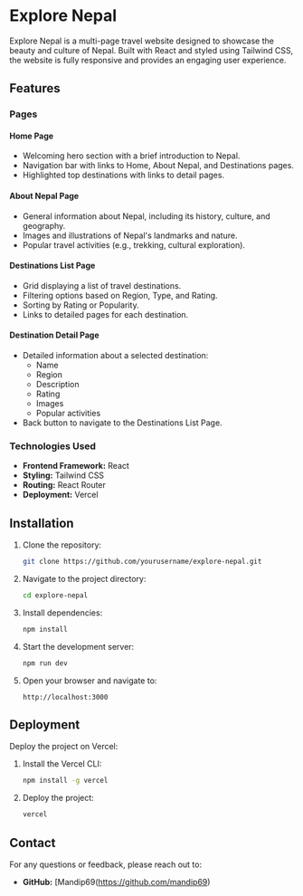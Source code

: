 # Explore Nepal

Explore Nepal is a multi-page travel website designed to showcase the beauty and culture of Nepal. Built with React and styled using Tailwind CSS, the website is fully responsive and provides an engaging user experience.

## Features

### Pages

#### Home Page
- Welcoming hero section with a brief introduction to Nepal.
- Navigation bar with links to Home, About Nepal, and Destinations pages.
- Highlighted top destinations with links to detail pages.

#### About Nepal Page
- General information about Nepal, including its history, culture, and geography.
- Images and illustrations of Nepal's landmarks and nature.
- Popular travel activities (e.g., trekking, cultural exploration).

#### Destinations List Page
- Grid displaying a list of travel destinations.
- Filtering options based on Region, Type, and Rating.
- Sorting by Rating or Popularity.
- Links to detailed pages for each destination.

#### Destination Detail Page
- Detailed information about a selected destination:
  - Name
  - Region
  - Description
  - Rating
  - Images
  - Popular activities
- Back button to navigate to the Destinations List Page.

### Technologies Used

- **Frontend Framework:** React
- **Styling:** Tailwind CSS
- **Routing:** React Router
- **Deployment:** Vercel

## Installation

1. Clone the repository:
   ```bash
   git clone https://github.com/yourusername/explore-nepal.git
   ```

2. Navigate to the project directory:
   ```bash
   cd explore-nepal
   ```

3. Install dependencies:
   ```bash
   npm install
   ```

4. Start the development server:
   ```bash
   npm run dev
   ```

5. Open your browser and navigate to:
   ```
   http://localhost:3000
   ```

## Deployment

Deploy the project on Vercel:

1. Install the Vercel CLI:
   ```bash
   npm install -g vercel
   ```

2. Deploy the project:
   ```bash
   vercel
   ```

## Contact

For any questions or feedback, please reach out to:
- **GitHub:** [Mandip69(https://github.com/mandip69)
